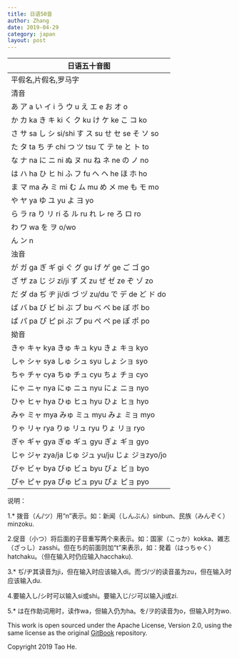 ```yaml
---
title: 日语50音
author: Zhang
date: 2019-04-29
category: japan
layout: post
---
```

|日语五十音图 |
|  ----  |
| 平假名,片假名,罗马字| 
|清音 | 
| あ ア a    い イ i      う ウ u    え エ e     お オ o | 
| か カ ka   き キ ki     く ク ku    け ケ ke   こ コ ko | 
| さ サ sa   し シ si/shi  す ス su    せ セ se   そ ソ so | 
| た タ ta   ち チ chi    つ ツ tsu   て テ te    と ト to | 
| な ナ na   に ニ ni     ぬ ヌ nu    ね ネ ne    の ノ no | 
| は ハ ha   ひ ヒ hi     ふ フ fu    へ ヘ he    ほ ホ ho | 
| ま マ ma   み ミ mi    む ム mu   め メ me   も モ mo | 
| や ヤ ya    ゆ ユ yu    よ ヨ yo | 
| ら ラ ra    り リ ri     る  ル ru   れ レ re    ろ ロ ro | 
| わ ワ wa   を ヲ o/wo | 
| ん ン n | 
|浊音 | 
| が ガ ga ぎ ギ gi ぐ グ gu げ ゲ ge ご ゴ go | 
| ざ ザ za じ ジ zi/ji ず ズ zu ぜ ゼ ze ぞ ゾ zo | 
| だ ダ da ぢ ヂ ji/di づ ヅ zu/du で デ de ど ド do | 
| ば バ ba び ビ bi ぶ ブ bu べ ベ be ぼ ボ bo | 
| ぱ パ pa ぴ ピ pi ぷ プ pu ぺ ペ pe ぽ ポ po | 
|拗音| 
| きゃ キャ kya きゅ キュ kyu きょ キョ kyo | 
| しゃ シャ sya しゅ シュ syu しょ ショ syo | 
| ちゃ チャ cya ちゅ チュ cyu ちょ チョ cyo | 
| にゃ ニャ nya にゅ ニュ nyu にょ ニョ nyo | 
| ひゃ ヒャ hya ひゅ ヒュ hyu ひょ ヒョ hyo | 
| みゃ ミャ mya みゅ ミュ myu みょ ミョ myo | 
| りゃ リャ rya りゅ リュ ryu りょ リョ ryo | 
| ぎゃ ギャ gya ぎゅ ギュ gyu ぎょ ギョ gyo | 
| じゃ ジャ zya/ja じゅ ジュ yu/ju じょ ジョzyo/jo | 
| びゃ ビャ bya びゅ ビュ byu びょ ビョ byo | 
| ぴゃ ピャ pya ぴゅ ピュ pyu ぴょ ピョ pyo | 


说明：

1.* 拨音（ん/ツ）用“n”表示。如：新闻（しんぶん）sinbun、民族（みんぞく）minzoku. 

2.促音（小つ）将后面的子音重写两个来表示。如：国家（こっか）kokka、雑志（ざっし）zasshi。但在ち的前面则加“t”来表示，如：発着（はっちゃく）hatchaku。（但在输入时仍应输入hacchaku). 

3.* ぢ/ヂ其读音为ji，但在输入时应该输入di。而づ/ヅ的读音虽为zu，但在输入时应该输入du. 

4.要输入し/シ时可以输入si或shi。要输入じ/ジ可以输入ji或zi. 

5.* は在作助词用时，读作wa，但输入仍为ha。を/ヲ的读音为o，但输入时为wo.


This work is open sourced under the Apache License, Version 2.0, using the
same license as the original [GitBook](https://github.com/GitbookIO/gitbook) repository.

Copyright 2019 Tao He.
